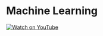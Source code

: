 # Machine Learning

[![Watch on YouTube](https://img.youtube.com/vi/DQWI1kvmwRg/3.jpg)](https://www.youtube.com/watch?v=DQWI1kvmwRg)


